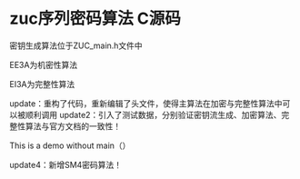# zuc序列密码算法 C源码

密钥生成算法位于ZUC_main.h文件中

EE3A为机密性算法

EI3A为完整性算法



update：重构了代码，重新编辑了头文件，使得主算法在加密与完整性算法中可以被顺利调用
update2：引入了测试数据，分别验证密钥流生成、加密算法、完整性算法与官方文档的一致性！

This is a demo without main（）

update4：新增SM4密码算法！




